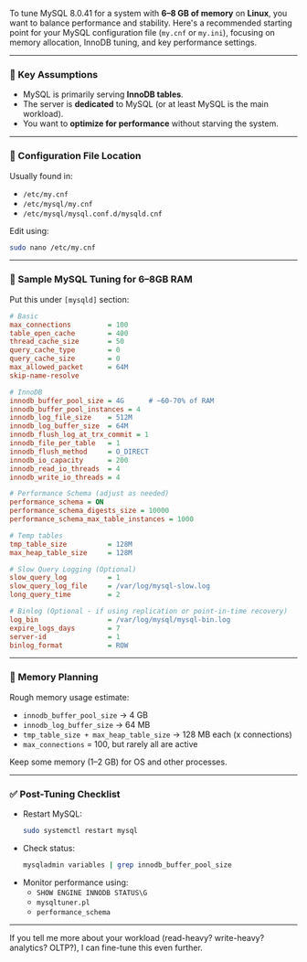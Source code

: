To tune MySQL 8.0.41 for a system with **6–8 GB of memory** on **Linux**, you want to balance performance and stability. Here's a recommended starting point for your MySQL configuration file (`my.cnf` or `my.ini`), focusing on memory allocation, InnoDB tuning, and key performance settings.

---

### 🔧 Key Assumptions
- MySQL is primarily serving **InnoDB tables**.
- The server is **dedicated** to MySQL (or at least MySQL is the main workload).
- You want to **optimize for performance** without starving the system.

---

### 📂 Configuration File Location
Usually found in:
- `/etc/my.cnf`
- `/etc/mysql/my.cnf`
- `/etc/mysql/mysql.conf.d/mysqld.cnf`

Edit using:
```bash
sudo nano /etc/my.cnf
```

---

### 🚀 Sample MySQL Tuning for 6–8GB RAM
Put this under `[mysqld]` section:

```ini
# Basic
max_connections         = 100
table_open_cache        = 400
thread_cache_size       = 50
query_cache_type        = 0
query_cache_size        = 0
max_allowed_packet      = 64M
skip-name-resolve

# InnoDB
innodb_buffer_pool_size = 4G      # ~60-70% of RAM
innodb_buffer_pool_instances = 4
innodb_log_file_size    = 512M
innodb_log_buffer_size  = 64M
innodb_flush_log_at_trx_commit = 1
innodb_file_per_table   = 1
innodb_flush_method     = O_DIRECT
innodb_io_capacity      = 200
innodb_read_io_threads  = 4
innodb_write_io_threads = 4

# Performance Schema (adjust as needed)
performance_schema = ON
performance_schema_digests_size = 10000
performance_schema_max_table_instances = 1000

# Temp tables
tmp_table_size          = 128M
max_heap_table_size     = 128M

# Slow Query Logging (Optional)
slow_query_log          = 1
slow_query_log_file     = /var/log/mysql-slow.log
long_query_time         = 2

# Binlog (Optional - if using replication or point-in-time recovery)
log_bin                 = /var/log/mysql/mysql-bin.log
expire_logs_days        = 7
server-id               = 1
binlog_format           = ROW
```

---

### 🧠 Memory Planning
Rough memory usage estimate:
- `innodb_buffer_pool_size` → 4 GB
- `innodb_log_buffer_size` → 64 MB
- `tmp_table_size + max_heap_table_size` → 128 MB each (x connections)
- `max_connections` = 100, but rarely all are active

Keep some memory (1–2 GB) for OS and other processes.

---

### ✅ Post-Tuning Checklist
- Restart MySQL:  
  ```bash
  sudo systemctl restart mysql
  ```
- Check status:  
  ```bash
  mysqladmin variables | grep innodb_buffer_pool_size
  ```
- Monitor performance using:
  - `SHOW ENGINE INNODB STATUS\G`
  - `mysqltuner.pl`
  - `performance_schema`

---

If you tell me more about your workload (read-heavy? write-heavy? analytics? OLTP?), I can fine-tune this even further.
